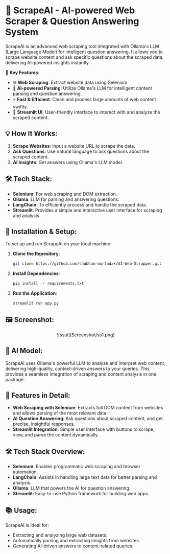 # 🚀 ScrapeAI - AI-powered Web Scraper & Question Answering System

ScrapeAI is an advanced web scraping tool integrated with Ollama's LLM (Large Language Model) for intelligent question answering. It allows you to scrape website content and ask specific questions about the scraped data, delivering AI-powered insights instantly.

🔗 **Key Features**:
- 🌐 **Web Scraping**: Extract website data using Selenium.
- 🤖 **AI-powered Parsing**: Utilize Ollama's LLM for intelligent content parsing and question answering.
- ⚡ **Fast & Efficient**: Clean and process large amounts of web content swiftly.
- 📄 **Streamlit UI**: User-friendly interface to interact with and analyze the scraped content.

## 💡 How It Works:
1. **Scrape Websites**: Input a website URL to scrape the data.
2. **Ask Questions**: Use natural language to ask questions about the scraped content.
3. **AI Insights**: Get answers using Ollama's LLM model.

## 🛠️ Tech Stack:
- **Selenium**: For web scraping and DOM extraction.
- **Ollama**: LLM for parsing and answering questions.
- **LangChain**: To efficiently process and handle the scraped data.
- **Streamlit**: Provides a simple and interactive user interface for scraping and analysis.

## 🚀 Installation & Setup:
To set up and run ScrapeAI on your local machine:

1. **Clone the Repository**:
   ```bash
   git clone https://github.com/shubham-murtadak/AI-Web-Scrapper.git
   ```

2. **Install Dependencies**:
   ```bash
   pip install -r requirements.txt
   ```

3. **Run the Application**:
   ```bash
   streamlit run app.py
   ```

## 🖼️ Screenshot:
<p align="center">
  ![ssui](Screenshot/ss1.png)
</p>

## 🧠 AI Model:
ScrapeAI uses Ollama's powerful LLM to analyze and interpret web content, delivering high-quality, context-driven answers to your queries. This provides a seamless integration of scraping and content analysis in one package.

## 🌟 Features in Detail:
- **Web Scraping with Selenium**: Extracts full DOM content from websites and allows parsing of the most relevant data.
- **AI Question Answering**: Ask questions about scraped content, and get precise, insightful responses.
- **Streamlit Integration**: Simple user interface with buttons to scrape, view, and parse the content dynamically.

## 🛠️ Tech Stack Overview:
- **Selenium**: Enables programmatic web scraping and browser automation.
- **LangChain**: Assists in handling large text data for better parsing and analysis.
- **Ollama**: LLM that powers the AI for question answering.
- **Streamlit**: Easy-to-use Python framework for building web apps.

## 📚 Usage:
ScrapeAI is ideal for:
- Extracting and analyzing large web datasets.
- Automatically parsing and extracting insights from websites.
- Generating AI-driven answers to content-related queries.
